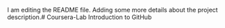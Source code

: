I am editing the README file. Adding some more details about the project description.# Coursera-Lab
Introduction to GitHub
